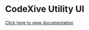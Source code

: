 # CodeXive Utility UI

[Click here to view documentation](https://github.com/CodeXive/cx-utility-docs/wiki/Documentation)
